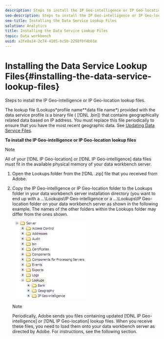 ```yaml
---
description: Steps to install the IP Geo-intelligence or IP Geo-location lookup files.
seo-description: Steps to install the IP Geo-intelligence or IP Geo-location lookup files.
seo-title: Installing the Data Service Lookup Files
solution: Analytics
title: Installing the Data Service Lookup Files
topic: Data workbench
uuid: a3fe8a14-2c74-4105-bc5b-2298f0f4b61e
---
```


# Installing the Data Service Lookup Files{#installing-the-data-service-lookup-files}

Steps to install the IP Geo-intelligence or IP Geo-location lookup files.

 The lookup file (Lookups\*profile name*\*data file name*) provided with the data service profile is a binary file ( [!DNL .bin]) that contains geographically related data based on IP address. You must replace this file periodically to ensure that you have the most recent geographic data. See [Updating Data Service Files](../../../../home/c-geo-oview/c-wk-data-svcs/c-updt-data-svc-files.md#concept-2b3d11e4cb814fc09add5de58a87045c).

**To install the IP Geo-intelligence or IP Geo-location lookup files**

>[!NOTE]
>
>All of your [!DNL IP Geo-location] or [!DNL IP Geo-intelligence] data files must fit in the available physical memory of your data workbench server.

1. Open the Lookups folder from the [!DNL .zip] file that you received from Adobe.
1. Copy the IP Geo-intelligence or IP Geo-location folder to the Lookups folder in your data workbench server installation directory (you want to end up with a ...\Lookups\IP Geo-intelligence or a ...\Lookups\IP Geo-location folder on your data workbench server as shown in the following example. The names of the other folders within the Lookups folder may differ from the ones shown.

   ![Step Info](assets/Geo_installLookups_dirIP.png)

   >[!NOTE]
   >
   >Periodically, Adobe sends you files containing updated [!DNL IP Geo-intelligence] or [!DNL IP Geo-location] lookup files. When you receive these files, you need to load them onto your data workbench server as directed by Adobe. For instructions, see the following section.

